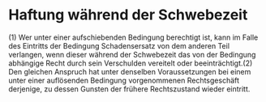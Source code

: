 # Haftung während der Schwebezeit

(1) Wer unter einer aufschiebenden Bedingung berechtigt ist, kann im Falle des Eintritts der Bedingung Schadensersatz von dem anderen Teil verlangen, wenn dieser während der Schwebezeit das von der Bedingung abhängige Recht durch sein Verschulden vereitelt oder beeinträchtigt.(2) Den gleichen Anspruch hat unter denselben Voraussetzungen bei einem unter einer auflösenden Bedingung vorgenommenen Rechtsgeschäft derjenige, zu dessen Gunsten der frühere Rechtszustand wieder eintritt. 

